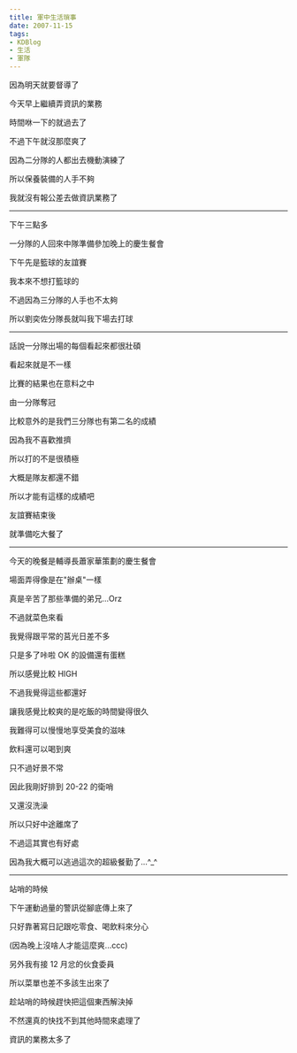 ```yaml
---
title: 軍中生活瑣事
date: 2007-11-15
tags:
- KDBlog
- 生活
- 軍隊
---
```

因為明天就要督導了

今天早上繼續弄資訊的業務

時間咻一下的就過去了

不過下午就沒那麼爽了

因為二分隊的人都出去機動演練了

所以保養裝備的人手不夠

我就沒有報公差去做資訊業務了

---

下午三點多

一分隊的人回來中隊準備參加晚上的慶生餐會

下午先是籃球的友誼賽

我本來不想打籃球的

不過因為三分隊的人手也不太夠

所以劉奕佐分隊長就叫我下場去打球

---

話說一分隊出場的每個看起來都很壯碩

看起來就是不一樣

比賽的結果也在意料之中

由一分隊奪冠

比較意外的是我們三分隊也有第二名的成績

因為我不喜歡推擠

所以打的不是很積極

大概是隊友都還不錯

所以才能有這樣的成績吧

友誼賽結束後

就準備吃大餐了

---

今天的晚餐是輔導長蕭家華策劃的慶生餐會

場面弄得像是在"辦桌"一樣

真是辛苦了那些準備的弟兄...Orz

不過就菜色來看

我覺得跟平常的莒光日差不多

只是多了咔啦 OK 的設備還有蛋糕

所以感覺比較 HIGH

不過我覺得這些都還好

讓我感覺比較爽的是吃飯的時間變得很久

我難得可以慢慢地享受美食的滋味

飲料還可以喝到爽

只不過好景不常

因此我剛好排到 20-22  的衛哨

又還沒洗澡

所以只好中途離席了

不過這其實也有好處

因為我大概可以逃過這次的超級餐勤了...^_^

---

站哨的時候

下午運動過量的警訊從腳底傳上來了

只好靠著寫日記跟吃零食、喝飲料來分心

(因為晚上沒啥人才能這麼爽...ccc)

另外我有接 12 月忿的伙食委員

所以菜單也差不多該生出來了

趁站哨的時候趕快把這個東西解決掉

不然還真的快找不到其他時間來處理了

資訊的業務太多了

